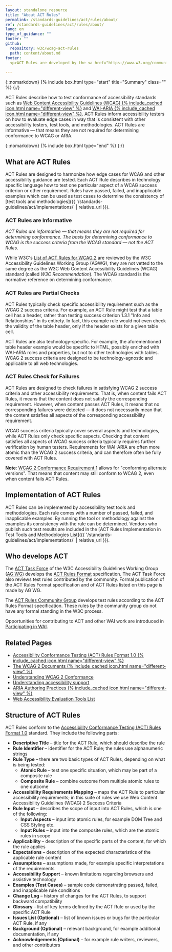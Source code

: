 ```yaml
---
layout: standalone_resource
title: "About ACT Rules"
permalink: /standards-guidelines/act/rules/about/
ref: /standards-guidelines/act/rules/about/
lang: en
type_of_guidance: ""
footer: ""
github:
  repository: w3c/wcag-act-rules
  path: content/about.md
footer:
  <p>ACT Rules are developed by the <a href="https://www.w3.org/community/act-r/">ACT Rules Community Group</a> and the <a href="https://www.w3.org/groups/tf/wcag-act">Accessibility Conformance Testing (ACT) Task Force</a> of the Accessibility Guidelines Working Group (<a href="https://www.w3.org/groups/wg/ag">AG WG</a>). ACT Rules work was part of the <a href="https://www.w3.org/WAI/about/projects/wai-tools/">WAI-Tools Project</a>, <a href="https://www.w3.org/WAI/about/projects/wai-guide/">WAI-Guide Project</a>, and <a href="https://www.w3.org/WAI/about/projects/wai-coop/">WAI-CooP Project</a>, co-funded by the European Commission.</p>  
  
---
```


{::nomarkdown}
{% include box.html type="start" title="Summary" class="" %}
{:/}

ACT Rules describe how to test conformance of accessibility standards such as [Web Content Accessibility Guidelines (WCAG) {% include_cached icon.html name="different-view" %}](https://www.w3.org/WAI/standards-guidelines/wcag/) and [WAI-ARIA {% include_cached icon.html name="different-view" %}](https://www.w3.org/WAI/ARIA/). ACT Rules inform accessibility testers on how to evaluate edge cases in way that is consistent with other accessibility testers, test tools, and methodologies. ACT Rules are informative — that means they are not required for determining conformance to WCAG or ARIA. 

{::nomarkdown}
{% include box.html type="end" %}
{:/}

## What are ACT Rules

ACT Rules are designed to harmonize how edge cases for WCAG and other accessibility guidance are tested. Each ACT Rule describes in technology specific language how to test one particular aspect of a WCAG success criterion or other requirement. Rules have passed, failed, and inapplicable examples which can be used as test cases to determine the consistency of [test tools and methodologies]({{ '/standards-guidelines/act/implementations/' | relative_url }}).

### ACT Rules are Informative

*ACT Rules are informative — that means they are not required for determining conformance. The basis for determining conformance to WCAG is the success criteria from the WCAG standard — not the ACT Rules.*

While W3C's [List of ACT Rules for WCAG 2](https://www.w3.org/WAI/standards-guidelines/act/rules/) are reviewed by the W3C Accessibility Guidelines Working Group (AGWG), they are not vetted to the same degree as the W3C Web Content Accessibility Guidelines (WCAG) standard (called *W3C Recommendation*). The WCAG standard is the normative reference on determining conformance.

### ACT Rules are Partial Checks

ACT Rules typically check specific accessibility requirement such as the WCAG 2 success criteria. For example, an ACT Rule might test that a table cell has a header, rather than testing success criterion 1.3.1 "Info and Relationships" in its entirety. In fact, this example rule would not even check the validity of the table header, only if the header exists for a given table cell.

ACT Rules are also technology-specific. For example, the aforementioned table header example would be specific to HTML, possibly enriched with WAI-ARIA roles and properties, but not to other technologies with tables. WCAG 2 success criteria are designed to be technology-agnostic and applicable to all web technologies.

### ACT Rules Check for Failures

ACT Rules are designed to check failures in satisfying WCAG 2 success criteria and other accessibility requirements. That is, when content fails ACT Rules, it means that the content does not satisfy the corresponding requirement. However, when content passes ACT Rules, it means that no corresponding failures were detected — it does not necessarily mean that the content satisfies all aspects of the corresponding accessibility requirement.

WCAG success criteria typically cover several aspects and technologies, while ACT Rules only check specific aspects. Checking that content satisfies all aspects of WCAG success criteria typically requires further verification by human testers. Requirements for WAI-ARIA are often more atomic than the WCAG 2 success criteria, and can therefore often be fully covered with ACT Rules.

**Note**: [WCAG 2 Conformance Requirement 1](https://www.w3.org/WAI/WCAG22/Understanding/conformance#cc1) allows for "conforming alternate versions". That means that content may still conform to WCAG 2, even when content fails ACT Rules.

## Implementation of ACT Rules

ACT Rules can be implemented by accessibility test tools and methodologies. Each rule comes with a number of passed, failed, and inapplicable examples. By running the tool or methodology against the examples its consistency with the rule can be determined. Vendors who publish such test results are included in the [ACT Rules Implementation in Test Tools and Methodologies List]({{ '/standards-guidelines/act/implementations/' | relative_url }}).

## Who develops ACT

The [ACT Task Force](https://www.w3.org/WAI/GL/task-forces/conformance-testing/) of the W3C Accessibility Guidelines Working Group ([AG WG](https://www.w3.org/WAI/GL/)) develops the [ACT Rules Format](https://www.w3.org/TR/act-rules-format/) specification. The ACT Task Force also reviews test rules contributed by the community. Formal publication of the ACT Rules Format specification and of ACT Rules listed on this page is made by AG WG.

The [ACT Rules Community Group](https://www.w3.org/community/act-r/) develops test rules according to the ACT Rules Format specification. These rules by the community group do not have any formal standing in the W3C process.

Opportunities for contributing to ACT and other WAI work are introduced in [Participating in WAI](https://www.w3.org/WAI/participation).

## Related Pages

- [Accessibility Conformance Testing (ACT) Rules Format 1.0 {% include_cached icon.html name="different-view" %}](https://www.w3.org/WAI/standards-guidelines/act/)
- [The WCAG 2 Documents {% include_cached icon.html name="different-view" %}](https://www.w3.org/WAI/standards-guidelines/wcag/docs/)
- [Understanding WCAG 2 Conformance](https://www.w3.org/WAI/WCAG22/Understanding/conformance)
- [Understanding accessibility support](https://www.w3.org/WAI/WCAG22/Understanding/conformance#accessibility-support)
- [ARIA Authoring Practices {% include_cached icon.html name="different-view" %}](https://www.w3.org/WAI/ARIA/apg/)
- [Web Accessibility Evaluation Tools List](https://www.w3.org/WAI/ER/tools/)

## Structure of ACT Rules

ACT Rules conform to the [Accessibility Conformance Testing (ACT) Rules Format 1.0](https://www.w3.org/WAI/standards-guidelines/act/) standard. They include the following parts:

- **Descriptive Title** – title for the ACT Rule, which should describe the rule
- **Rule Identifier** – identifier for the ACT Rule; the rules use alphanumeric strings
- **Rule Type** – there are two basic types of ACT Rules, depending on what is being tested:
  - **Atomic Rule** – test one specific situation, which may be part of a composite rule
  - **Composite Rule** – combine outcome from multiple atomic rules to one outcome
- **Accessibility Requirements Mapping** – maps the ACT Rule to particular accessibility requirements; in this suite of rules we use Web Content Accessibility Guidelines (WCAG) 2 Success Criteria
- **Rule Input** – describes the scope of input into ACT Rules, which is one of the following:
  - **Input Aspects** – input into atomic rules, for example DOM Tree and CSS Styling etc.
  - **Input Rules** – input into the composite rules, which are the atomic rules in scope
- **Applicability** – description of the specific parts of the content, for which the rule applies
- **Expectations** – description of the expected characteristics of the applicable rule content
- **Assumptions** – assumptions made, for example specific interpretations of the requirements
- **Accessibility Support** – known limitations regarding browsers and assistive technology
- **Examples (Test Cases)** – sample code demonstrating passed, failed, and inapplicable rule conditions
- **Change Log** – history of changes for the ACT Rules, to support backward compatibility
- **Glossary** – list of key terms defined by the ACT Rule or used by the specific ACT Rule
- **Issues List (Optional)** – list of known issues or bugs for the particular ACT Rule, if any
- **Background (Optional)** – relevant background, for example additional documentation, if any
- **Acknowledgements (Optional)** – for example rule writers, reviewers, and other contributors
